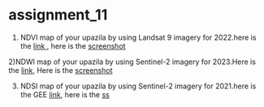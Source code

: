 # assignment_11
1) NDVI map of your upazila by using Landsat 9 imagery for 2022.here is the [link ](https://code.earthengine.google.com/1084b350f2d1ca4d0b1bce7e8e40f04c),
here is the [screenshot](https://github.com/Aimon-Rana-Jihad/assignment_11/commit/2a389b0c48d33b40be65087552835004320903c1)

2)NDWI map of your upazila by using Sentinel-2 imagery for 2023.Here is the [link](https://code.earthengine.google.com/6758ecdcf677e65cbf73ebc924a16ebf),
Here is the [screenshot](https://github.com/Aimon-Rana-Jihad/assignment_11/commit/39193fc245c2de6f909deff08e7436b3141090de)


3) NDSI map of your upazila by using Sentinel-2 imagery for 2021.here is the GEE [link](https://code.earthengine.google.com/7e678e9a661216928c7d36aa2f89e6d4),
here is the [ss](https://github.com/Aimon-Rana-Jihad/assignment_11/commit/6b10dd2f66bebe42495fd4f02fcab7060983c807)
